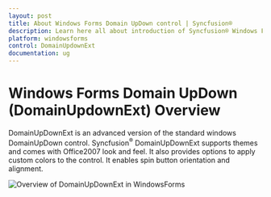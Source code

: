 ```yaml
---
layout: post
title: About Windows Forms Domain UpDown control | Syncfusion®
description: Learn here all about introduction of Syncfusion® Windows Forms Domain UpDown (DomainUpdownExt) control, its elements, and more details.
platform: windowsforms
control: DomainUpdownExt 
documentation: ug
---
```

# Windows Forms Domain UpDown (DomainUpdownExt) Overview

DomainUpDownExt is an advanced version of the standard windows DomainUpDown control. Syncfusion<sup>®</sup> DomainUpDownExt supports themes and comes with Office2007 look and feel. It also provides options to apply custom colors to the control. It enables spin button orientation and alignment.

![Overview of DomainUpDownExt in WindowsForms](domainupdownext_images/windowsforms-domain-up-down-overview.png)

